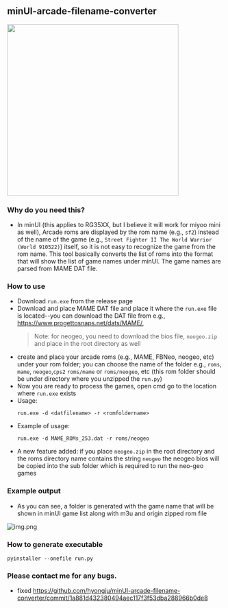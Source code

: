 ## minUI-arcade-filename-converter


<img src="https://user-images.githubusercontent.com/1568391/233839529-4f9a749b-cf3c-4831-b3dd-ce3603585c51.jpg" width="400" />

### Why do you need this?
- In minUI (this applies to RG35XX, but I believe it will work for miyoo mini as well), Arcade roms are displayed by the rom name (e.g., ```sf2```) instead of the name of the game (e.g., ```Street Fighter II The World Warrior (World 910522)```) itself, so it is not easy to recognize the game from the rom name. This tool basically converts the list of roms into the format that will show the list of game names under minUI. The game names are parsed from MAME DAT file.


### How to use
- Download ```run.exe``` from the release page
- Download and place MAME DAT file and place it where the ```run.exe``` file is located--you can download the DAT file from e.g., https://www.progettosnaps.net/dats/MAME/, 
  > Note: for neogeo, you need to download the bios file, ```neogeo.zip``` and place in the root directory as well
- create and place your arcade roms (e.g., MAME, FBNeo, neogeo, etc) under your rom folder; you can choose the name of the folder e.g., ```roms```, ```mame```, ```neogeo```,```cps2``` ```roms/mame``` or ```roms/neogeo```, etc (this rom folder should be under directory where you unzipped the ```run.py```)
- Now you are ready to process the games, open cmd go to the location where ```run.exe``` exists
- Usage:
  ```
  run.exe -d <datfilename> -r <romfoldername>
  ```
- Example of usage:
  ```
  run.exe -d MAME_ROMs_253.dat -r roms/neogeo
  ```
- A new feature added: if you place ```neogeo.zip``` in the root directory and the roms directory name contains the string ```neogeo``` the neogeo bios will be copied into the sub folder which is required to run the neo-geo games 

### Example output
- As you can see, a folder is generated with the game name that will be shown in minUI game list along with m3u and origin zipped rom file

![img.png](img.png)


### How to generate executable
```commandline
pyinstaller --onefile run.py
```

### Please contact me for any bugs.
- fixed https://github.com/hyongju/minUI-arcade-filename-converter/commit/1a881d432380494aec117f3f53dba288966b0de8


